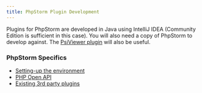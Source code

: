 ```yaml
---
title: PhpStorm Plugin Development
---
```


Plugins for PhpStorm are developed in Java using IntelliJ IDEA (Community Edition is sufficient in this case). You will also need a copy of PhpStorm to develop against. The [PsiViewer plugin](https://plugins.jetbrains.com/plugin/?pluginId=227) will also be useful.

### PhpStorm Specifics
* [Setting-up the environment](setting_up_environment.md)
* [PHP Open API](php_open_api.md)
* [Existing 3rd party plugins](existing_plugins.md)
